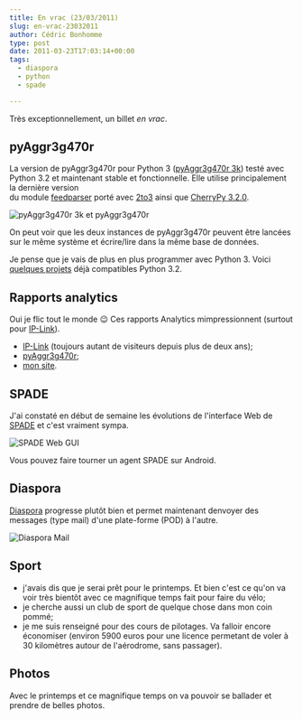 ```yaml
---
title: En vrac (23/03/2011)
slug: en-vrac-23032011
author: Cédric Bonhomme
type: post
date: 2011-03-23T17:03:14+00:00
tags:
  - diaspora
  - python
  - spade

---
```

Très exceptionnellement, un billet _en vrac_. 

## pyAggr3g470r

La version de pyAggr3g470r pour Python 3 ([pyAggr3g470r 3k][1]) testé avec Python 3.2
et maintenant stable et fonctionnelle. Elle utilise principalement la dernière version\
du module [feedparser][2] porté avec [2to3][3] ainsi que [CherryPy 3.2.0][4].

![pyAggr3g470r 3k et pyAggr3g470r](/images/blog/2011/03/pyaggr3g470r3k-1.png)

On peut voir que les deux instances de pyAggr3g470r peuvent être lancées sur le même
système et écrire/lire dans la même base de données.

Je pense que je vais de plus en plus programmer avec Python 3.
Voici [quelques projets][5] déjà compatibles Python 3.2. 


## Rapports analytics

Oui je flic tout le monde 😉
Ces rapports Analytics mimpressionnent (surtout pour [IP-Link][6]).
    
- [IP-Link][7] (toujours autant de visiteurs depuis plus de deux ans);
- [pyAggr3g470r][8];
- [mon site][9].


## SPADE

J'ai constaté en début de semaine les évolutions de l'interface Web de [SPADE][10] et
c'est vraiment sympa.

![SPADE Web GUI](/images/blog/2011/03/spade-2.png)

Vous pouvez faire tourner un agent SPADE sur Android.


## Diaspora

[Diaspora][11] progresse plutôt bien et permet maintenant denvoyer des messages
(type mail) d'une plate-forme (POD) à l'autre.

![Diaspora Mail](/images/blog/2011/03/Diaspora-Mail1.png)


## Sport

- j'avais dis que je serai prêt pour le printemps. Et bien c'est ce qu'on va voir très
  bientôt avec ce magnifique temps fait pour faire du vélo;
- je cherche aussi un club de sport de quelque chose dans mon coin pommé;
- je me suis renseigné pour des cours de pilotages. Va falloir encore économiser
  (environ 5900 euros pour une licence permetant de voler à 30 kilomètres autour de
  l'aérodrome, sans passager).

## Photos

Avec le printemps et ce magnifique temps on va pouvoir se ballader et prendre de belles
photos.


 [1]: https://git.sr.ht/~cedric/pyAggr3g470r
 [2]: https://pypi.org/project/feedparser/
 [3]: http://docs.python.org/library/2to3.html
 [4]: https://github.com/cherrypy/cherrypy
 [5]: http://wiki.cedricbonhomme.org/projects#python_30_-_32
 [6]: http://ip-link.wikidot.com
 [7]: /files/blog/2011/03/Analytics_ip-link.wikidot.com_20110220-20110322_DashboardReport.pdf
 [8]: /files/blog/2011/03/Analytics_bitbucket.org_cedricbonhomme_pyaggr3g470r__20110220-20110322_DashboardReport.pdf
 [9]: /files/blog/2011/03/Analytics_cedricbonhomme.org__20110220-20110322_DashboardReport.pdf
 [10]: https://github.com/javipalanca/spade
 [11]: https://diasp.org/people/55b72bf0a0bf0135cc354986d5cbec7f
